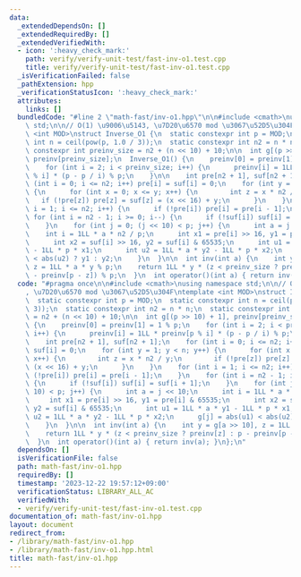 ```yaml
---
data:
  _extendedDependsOn: []
  _extendedRequiredBy: []
  _extendedVerifiedWith:
  - icon: ':heavy_check_mark:'
    path: verify/verify-unit-test/fast-inv-o1.test.cpp
    title: verify/verify-unit-test/fast-inv-o1.test.cpp
  _isVerificationFailed: false
  _pathExtension: hpp
  _verificationStatusIcon: ':heavy_check_mark:'
  attributes:
    links: []
  bundledCode: "#line 2 \"math-fast/inv-o1.hpp\"\n\n#include <cmath>\nusing namespace\
    \ std;\n\n// O(1) \u9006\u5143, \u7D20\u6570 mod \u3067\u52D5\u304F\ntemplate\
    \ <int MOD>\nstruct Inverse_O1 {\n  static constexpr int p = MOD;\n  static constexpr\
    \ int n = ceil(pow(p, 1.0 / 3));\n  static constexpr int n2 = n * n;\n  static\
    \ constexpr int preinv_size = n2 + (n << 10) + 10;\n\n  int g[(p >> 10) + 1],\
    \ preinv[preinv_size];\n  Inverse_O1() {\n    preinv[0] = preinv[1] = 1 % p;\n\
    \    for (int i = 2; i < preinv_size; i++) {\n      preinv[i] = 1LL * preinv[p\
    \ % i] * (p - p / i) % p;\n    }\n\n    int pre[n2 + 1], suf[n2 + 1];\n    for\
    \ (int i = 0; i <= n2; i++) pre[i] = suf[i] = 0;\n    for (int y = 1; y < n; y++)\
    \ {\n      for (int x = 0; x <= y; x++) {\n        int z = x * n2 / y;\n     \
    \   if (!pre[z]) pre[z] = suf[z] = (x << 16) + y;\n      }\n    }\n    for (int\
    \ i = 1; i <= n2; i++) {\n      if (!pre[i]) pre[i] = pre[i - 1];\n    }\n   \
    \ for (int i = n2 - 1; i >= 0; i--) {\n      if (!suf[i]) suf[i] = suf[i + 1];\n\
    \    }\n    for (int j = 0; (j << 10) < p; j++) {\n      int a = j << 10;\n  \
    \    int i = 1LL * a * n2 / p;\n      int x1 = pre[i] >> 16, y1 = pre[i] & 65535;\n\
    \      int x2 = suf[i] >> 16, y2 = suf[i] & 65535;\n      int u1 = 1LL * a * y1\
    \ - 1LL * p * x1;\n      int u2 = 1LL * a * y2 - 1LL * p * x2;\n      g[j] = abs(u1)\
    \ < abs(u2) ? y1 : y2;\n    }\n  }\n\n  int inv(int a) {\n    int y = g[a >> 10],\
    \ z = 1LL * a * y % p;\n    return 1LL * y * (z < preinv_size ? preinv[z] : p\
    \ - preinv[p - z]) % p;\n  }\n  int operator()(int a) { return inv(a); }\n};\n"
  code: "#pragma once\n\n#include <cmath>\nusing namespace std;\n\n// O(1) \u9006\u5143\
    , \u7D20\u6570 mod \u3067\u52D5\u304F\ntemplate <int MOD>\nstruct Inverse_O1 {\n\
    \  static constexpr int p = MOD;\n  static constexpr int n = ceil(pow(p, 1.0 /\
    \ 3));\n  static constexpr int n2 = n * n;\n  static constexpr int preinv_size\
    \ = n2 + (n << 10) + 10;\n\n  int g[(p >> 10) + 1], preinv[preinv_size];\n  Inverse_O1()\
    \ {\n    preinv[0] = preinv[1] = 1 % p;\n    for (int i = 2; i < preinv_size;\
    \ i++) {\n      preinv[i] = 1LL * preinv[p % i] * (p - p / i) % p;\n    }\n\n\
    \    int pre[n2 + 1], suf[n2 + 1];\n    for (int i = 0; i <= n2; i++) pre[i] =\
    \ suf[i] = 0;\n    for (int y = 1; y < n; y++) {\n      for (int x = 0; x <= y;\
    \ x++) {\n        int z = x * n2 / y;\n        if (!pre[z]) pre[z] = suf[z] =\
    \ (x << 16) + y;\n      }\n    }\n    for (int i = 1; i <= n2; i++) {\n      if\
    \ (!pre[i]) pre[i] = pre[i - 1];\n    }\n    for (int i = n2 - 1; i >= 0; i--)\
    \ {\n      if (!suf[i]) suf[i] = suf[i + 1];\n    }\n    for (int j = 0; (j <<\
    \ 10) < p; j++) {\n      int a = j << 10;\n      int i = 1LL * a * n2 / p;\n \
    \     int x1 = pre[i] >> 16, y1 = pre[i] & 65535;\n      int x2 = suf[i] >> 16,\
    \ y2 = suf[i] & 65535;\n      int u1 = 1LL * a * y1 - 1LL * p * x1;\n      int\
    \ u2 = 1LL * a * y2 - 1LL * p * x2;\n      g[j] = abs(u1) < abs(u2) ? y1 : y2;\n\
    \    }\n  }\n\n  int inv(int a) {\n    int y = g[a >> 10], z = 1LL * a * y % p;\n\
    \    return 1LL * y * (z < preinv_size ? preinv[z] : p - preinv[p - z]) % p;\n\
    \  }\n  int operator()(int a) { return inv(a); }\n};\n"
  dependsOn: []
  isVerificationFile: false
  path: math-fast/inv-o1.hpp
  requiredBy: []
  timestamp: '2023-12-22 19:57:12+09:00'
  verificationStatus: LIBRARY_ALL_AC
  verifiedWith:
  - verify/verify-unit-test/fast-inv-o1.test.cpp
documentation_of: math-fast/inv-o1.hpp
layout: document
redirect_from:
- /library/math-fast/inv-o1.hpp
- /library/math-fast/inv-o1.hpp.html
title: math-fast/inv-o1.hpp
---
```

